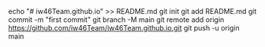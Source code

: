 echo "# iw46Team.github.io" >> README.md
git init
git add README.md
git commit -m "first commit"
git branch -M main
git remote add origin https://github.com/iw46Team/iw46Team.github.io.git
git push -u origin main
